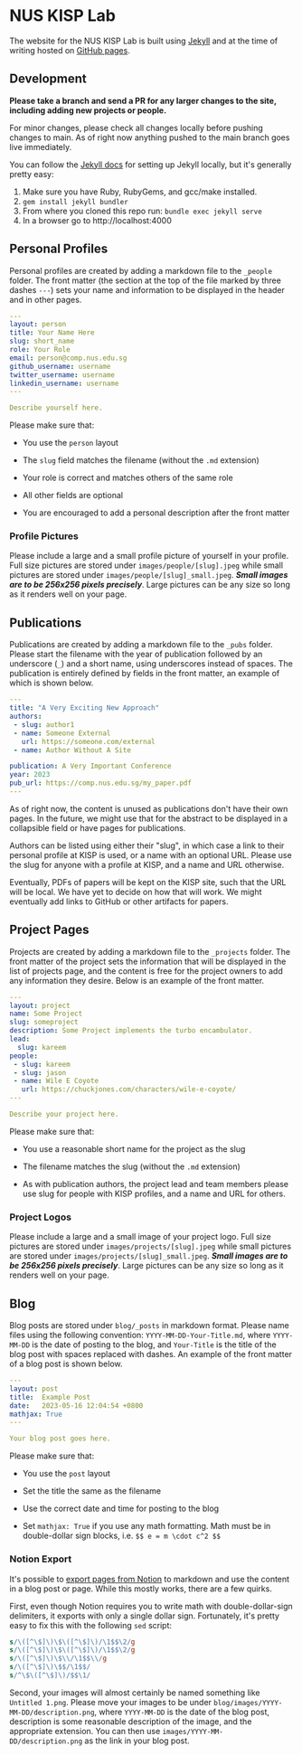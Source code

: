 # NUS KISP Lab

The website for the NUS KISP Lab is built using
[Jekyll](https://jekyllrb.com/docs/) and at the time of writing
hosted on [GitHub pages](https://pages.github.com/).

## Development

**Please take a branch and send a PR for any larger changes to the
site, including adding new projects or people.**

For minor changes, please check all changes locally before pushing
changes to main. As of right now anything pushed to the main branch
goes live immediately.

You can follow the [Jekyll docs](https://jekyllrb.com/docs/) for
setting up Jekyll locally, but it's generally pretty easy:

1. Make sure you have Ruby, RubyGems, and gcc/make installed.
2. `gem install jekyll bundler`
3. From where you cloned this repo run: `bundle exec jekyll serve`
4. In a browser go to http://localhost:4000

## Personal Profiles

Personal profiles are created by adding a markdown file to the
```_people``` folder. The front matter (the section at the top of the
file marked by three dashes ```---```) sets your name and information
to be displayed in the header and in other pages.

``` YAML
---
layout: person
title: Your Name Here
slug: short_name
role: Your Role
email: person@comp.nus.edu.sg
github_username: username
twitter_username: username
linkedin_username: username
---

Describe yourself here.
```

Please make sure that:

* You use the ```person``` layout

* The ```slug``` field matches the filename (without the ```.md```
extension)

* Your role is correct and matches others of the same role

* All other fields are optional

* You are encouraged to add a personal description after the front
matter

### Profile Pictures

Please include a large and a small profile picture of yourself in
your profile. Full size pictures are stored under
```images/people/[slug].jpeg``` while small pictures are stored under
```images/people/[slug]_small.jpeg```. ***Small images are to be
256x256 pixels precisely***. Large pictures can be any size so long
as it renders well on your page.


## Publications

Publications are created by adding a markdown file to the ```_pubs```
folder. Please start the filename with the year of publication
followed by an underscore (`_`) and a short name, using underscores
instead of spaces. The publication is entirely defined by fields in
the front matter, an example of which is shown below.

``` YAML
---
title: "A Very Exciting New Approach"
authors:
 - slug: author1
 - name: Someone External
   url: https://someone.com/external
 - name: Author Without A Site

publication: A Very Important Conference
year: 2023
pub_url: https://comp.nus.edu.sg/my_paper.pdf
---
```

As of right now, the content is unused as publications don't have
their own pages. In the future, we might use that for the abstract to
be displayed in a collapsible field or have pages for publications.

Authors can be listed using either their "slug", in which case a link
to their personal profile at KISP is used, or a name with an optional
URL. Please use the slug for anyone with a profile at KISP, and a
name and URL otherwise.

Eventually, PDFs of papers will be kept on the KISP site, such that
the URL will be local. We have yet to decide on how that will work.
We might eventually add links to GitHub or other artifacts for
papers.


## Project Pages

Projects are created by adding a markdown file to the ```_projects```
folder. The front matter of the project sets the information that
will be displayed in the list of projects page, and the content is
free for the project owners to add any information they desire. Below
is an example of the front matter.

``` YAML
---
layout: project
name: Some Project
slug: someproject
description: Some Project implements the turbo encambulator.
lead: 
  slug: kareem
people:
 - slug: kareem
 - slug: jason
 - name: Wile E Coyote
   url: https://chuckjones.com/characters/wile-e-coyote/
---

Describe your project here.
```

Please make sure that:

* You use a reasonable short name for the project as the slug

* The filename matches the slug (without the `.md` extension)

* As with publication authors, the project lead and team members
please use slug for people with KISP profiles, and a name and URL for
others.

### Project Logos

Please include a large and a small image of your project logo. Full
size pictures are stored under ```images/projects/[slug].jpeg``` while
small pictures are stored under
```images/projects/[slug]_small.jpeg```. ***Small images are to be
256x256 pixels precisely***. Large pictures can be any size so long
as it renders well on your page.

## Blog

Blog posts are stored under `blog/_posts` in markdown format. Please
name files using the following convention:
`YYYY-MM-DD-Your-Title.md`, where `YYYY-MM-DD` is the date of posting
to the blog, and `Your-Title` is the title of the blog post with
spaces replaced with dashes. An example of the front matter of a blog
post is shown below.

``` YAML
---
layout: post
title:  Example Post
date:   2023-05-16 12:04:54 +0800
mathjax: True
---

Your blog post goes here.
```

Please make sure that:

* You use the `post` layout

* Set the title the same as the filename

* Use the correct date and time for posting to the blog

* Set `mathjax: True` if you use any math formatting. Math must be in
double-dollar sign blocks, i.e. `$$ e = m \cdot c^2 $$`

### Notion Export

It's possible to [export pages from
Notion](https://www.notion.so/help/export-your-content) to markdown
and use the content in a blog post or page. While this mostly works,
there are a few quirks.

First, even though Notion requires you to write math with
double-dollar-sign delimiters, it exports with only a single dollar
sign. Fortunately, it's pretty easy to fix this with the following
`sed` script:

``` sed
s/\([^\$]\)\$\([^\$]\)/\1$$\2/g
s/\([^\$]\)\$\([^\$]\)/\1$$\2/g
s/\([^\$]\)\$\\/\1$$\\/g
s/\([^\$]\)\$$/\1$$/
s/^\$\([^\$]\)/$$\1/
```

Second, your images will almost certainly be named something like
`Untitled 1.png`. Please move your images to be under
`blog/images/YYYY-MM-DD/description.png`, where `YYYY-MM-DD` is the
date of the blog post, description is some reasonable description of
the image, and the appropriate extension. You can then use
`images/YYYY-MM-DD/description.png` as the link in your blog post.
